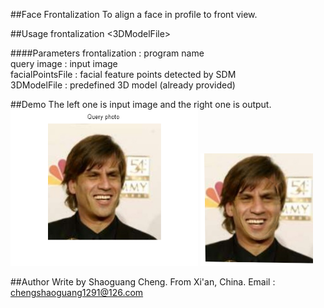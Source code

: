##Face Frontalization
To align a face in profile to front view.

##Usage
frontalization <queryImage> <facialPointsFile> <3DModelFile>

####Parameters
frontalization : program name   
query image : input image    
facialPointsFile : facial feature points detected by SDM   
3DModelFile : predefined 3D model (already provided)    

##Demo
The left one is input image and the right one is output.
<img src="pro/image.png" width="300" height="250">
<img src="pro/frontal.png" width="180" height="180">

##Author
Write by Shaoguang Cheng. 
From Xi'an, China.
Email : chengshaoguang1291@126.com
